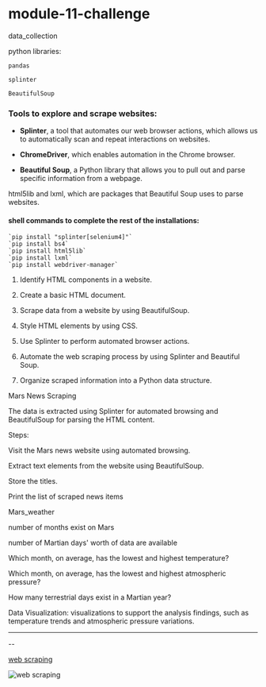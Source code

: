 # module-11-challenge
data_collection

python libraries:

`pandas`

`splinter`

`BeautifulSoup`

### Tools to explore and scrape websites:

- **Splinter**, a tool that automates our web browser actions, which allows us to automatically scan and repeat interactions on websites.

- **ChromeDriver**, which enables automation in the Chrome browser.

- **Beautiful Soup**, a Python library that allows you to pull out and parse specific information from a webpage.

html5lib and lxml, which are packages that Beautiful Soup uses to parse websites.

#### shell commands to complete the rest of the installations:

    `pip install "splinter[selenium4]"`
    `pip install bs4`
    `pip install html5lib`
    `pip install lxml`
    `pip install webdriver-manager`

1. Identify HTML components in a website.

2. Create a basic HTML document.

3. Scrape data from a website by using BeautifulSoup.

4. Style HTML elements by using CSS.

5. Use Splinter to perform automated browser actions.

6. Automate the web scraping process by using Splinter and Beautiful Soup.

7. Organize scraped information into a Python data structure.


Mars News Scraping

The data is extracted using Splinter for automated browsing and BeautifulSoup for parsing the HTML content.

Steps:

Visit the Mars news website using automated browsing.

Extract text elements from the website using BeautifulSoup.

Store the titles.

Print the list of scraped news items

Mars_weather

number of months exist on Mars

number of Martian days' worth of data are available

Which month, on average, has the lowest and highest temperature?

Which month, on average, has the lowest and highest atmospheric pressure?

How many terrestrial days exist in a Martian year?

Data Visualization:
visualizations to support the analysis findings, such as temperature trends and atmospheric pressure variations.



---
--

 [web scraping](https://topwebscrapingservice.wordpress.com/2016/06/14/customized-web-data-scraping-services/)


![web scraping](https://www.edureka.co/blog/wp-content/uploads/2018/11/Untitled-1.jpg)